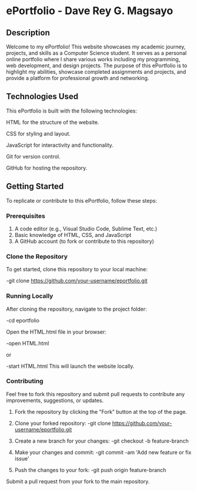 # ePortfolio - Dave Rey G. Magsayo

## Description

Welcome to my ePortfolio! This website showcases my academic journey, projects, and skills as a Computer Science student. It serves as a personal online portfolio where I share various works including my programming, web development, and design projects. The purpose of this ePortfolio is to highlight my abilities, showcase completed assignments and projects, and provide a platform for professional growth and networking.

## Technologies Used

This ePortfolio is built with the following technologies:

HTML for the structure of the website.

CSS for styling and layout.

JavaScript for interactivity and functionality.

Git for version control.

GitHub for hosting the repository.

## Getting Started

To replicate or contribute to this ePortfolio, follow these steps:

### Prerequisites

1. A code editor (e.g., Visual Studio Code, Sublime Text, etc.)
2. Basic knowledge of HTML, CSS, and JavaScript
3. A GitHub account (to fork or contribute to this repository)

### Clone the Repository
To get started, clone this repository to your local machine:

   -git clone https://github.com/your-username/eportfolio.git

### Running Locally
After cloning the repository, navigate to the project folder:

   -cd eportfolio

Open the HTML.html file in your browser:

   -open HTML.html

or

   -start HTML.html
This will launch the website locally.

### Contributing
Feel free to fork this repository and submit pull requests to contribute any improvements, suggestions, or updates.

1. Fork the repository by clicking the "Fork" button at the top of the page.
   
2. Clone your forked repository:
   -git clone https://github.com/your-username/eportfolio.git

3. Create a new branch for your changes:
   -git checkout -b feature-branch

4. Make your changes and commit:
   -git commit -am 'Add new feature or fix issue'

5. Push the changes to your fork:
   -git push origin feature-branch
   
Submit a pull request from your fork to the main repository.
